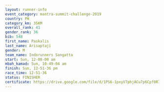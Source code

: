 ```yaml
---
layout: runner-info 
event_category: mantra-summit-challenge-2019 
country: PH
category_km: 35KM 
overall_rank: 41
gender_rank: 36
bib: 548
first_name: Paskalis
last_name: Arisaptaji
gender: M
team_name: Indorunners Sangatta
start: Sun, 12-00-00 am
mbah_kamad: Sun, 10-49-04 am
finish: Sun, 12-51-36 pm
race_time: 12-51-36
status: FINISHER
certificate: https://drive.google.com/file/d/1PS6-1pxyV7phjACu7p6Cpf0R7QL0MFB0/view?usp=sharing
---
```

